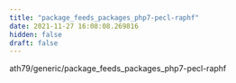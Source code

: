 ```yaml
---
title: "package_feeds_packages_php7-pecl-raphf"
date: 2021-11-27 16:08:08.269816
hidden: false
draft: false
---
```


ath79/generic/package_feeds_packages_php7-pecl-raphf

